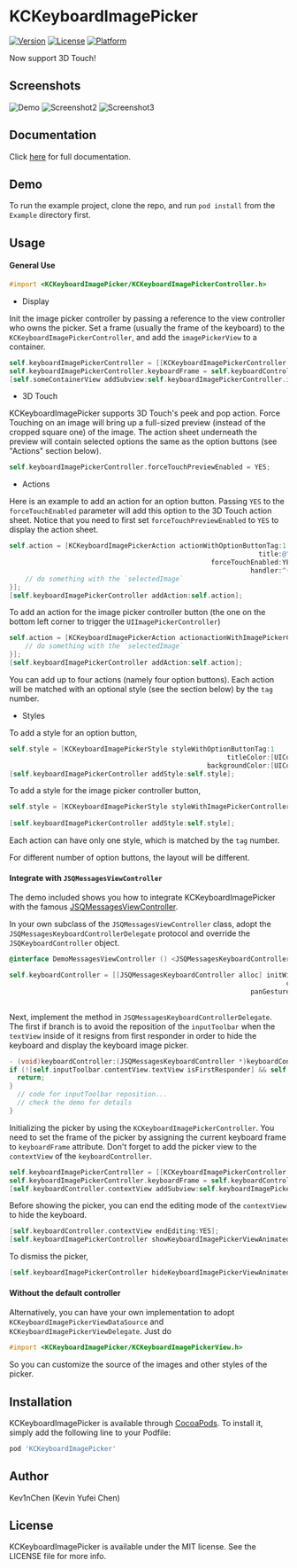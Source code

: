 # KCKeyboardImagePicker

[![Version](https://img.shields.io/cocoapods/v/KCKeyboardImagePicker.svg?style=flat)](http://cocoapods.org/pods/KCKeyboardImagePicker)
[![License](https://img.shields.io/cocoapods/l/KCKeyboardImagePicker.svg?style=flat)](http://cocoapods.org/pods/KCKeyboardImagePicker)
[![Platform](https://img.shields.io/cocoapods/p/KCKeyboardImagePicker.svg?style=flat)](http://cocoapods.org/pods/KCKeyboardImagePicker)

Now support 3D Touch!

## Screenshots

![Demo](https://camo.githubusercontent.com/898bbe374accce9f4c51f1c628ff0b3150f6ba17/687474703a2f2f692e696d6775722e636f6d2f516a41415542392e676966)
![Screenshot2](https://raw.githubusercontent.com/Kev1nChen/KCKeyboardImagePicker/master/Screenshots/screenshot2.jpg)
![Screenshot3](https://raw.githubusercontent.com/Kev1nChen/KCKeyboardImagePicker/master/Screenshots/screenshot3.jpg)

## Documentation

Click [here](http://cocoadocs.org/docsets/KCKeyboardImagePicker) for full documentation. 

## Demo

To run the example project, clone the repo, and run `pod install` from the `Example` directory first.

## Usage

#### General Use

````objective-c
#import <KCKeyboardImagePicker/KCKeyboardImagePickerController.h>
````

- Display

Init the image picker controller by passing a reference to the view controller who owns the picker. Set a frame (usually the frame of the keyboard) to the `KCKeyboardImagePickerController`, and add the `imagePickerView` to a container. 
````objective-c
self.keyboardImagePickerController = [[KCKeyboardImagePickerController alloc] initWithParentViewController:self];
self.keyboardImagePickerController.keyboardFrame = self.keyboardController.currentKeyboardFrame;
[self.someContainerView addSubview:self.keyboardImagePickerController.imagePickerView];
````

- 3D Touch

KCKeyboardImagePicker supports 3D Touch's peek and pop action. Force Touching on an image will bring up a full-sized preview (instead of the cropped square one) of the image. The action sheet underneath the preview will contain selected options the same as the option buttons (see "Actions" section below). 
````objective-c
self.keyboardImagePickerController.forceTouchPreviewEnabled = YES;
````

- Actions

Here is an example to add an action for an option button. Passing `YES` to the `forceTouchEnabled` parameter will add this option to the 3D Touch action sheet. Notice that you need to first set `forceTouchPreviewEnabled` to `YES` to display the action sheet. 
````objective-c
self.action = [KCKeyboardImagePickerAction actionWithOptionButtonTag:1 
                                                               title:@"Send" 
                                                   forceTouchEnabled:YES
                                                             handler:^(UIImage *selectedImage) {
    // do something with the `selectedImage`
}];
[self.keyboardImagePickerController addAction:self.action];
````
To add an action for the image picker controller button (the one on the bottom left corner to trigger the `UIImagePickerController`)
````objective-c
self.action = [KCKeyboardImagePickerAction actionactionWithImagePickerControllerButtonHandler:^(UIImage *selectedImage) {
    // do something with the `selectedImage`
}];
[self.keyboardImagePickerController addAction:self.action];
````
You can add up to four actions (namely four option buttons). Each action will be matched with an optional style (see the section below) by the `tag` number. 

- Styles

To add a style for an option button, 
````objective-c
self.style = [KCKeyboardImagePickerStyle styleWithOptionButtonTag:1
                                                       titleColor:[UIColor whiteColor]
                                                  backgroundColor:[UIColor lightGrayColor]];
[self.keyboardImagePickerController addStyle:self.style];
````
To add a style for the image picker controller button, 
````objective-c
self.style = [KCKeyboardImagePickerStyle styleWithImagePickerControllerButtonBackgroundColor:[UIColor lightGrayColor] 
                                                                                       image:[UIImage imageNamed:@"someImage"]];
[self.keyboardImagePickerController addStyle:self.style];
````

Each action can have only one style, which is matched by the `tag` number.

For different number of option buttons, the layout will be different. 

#### Integrate with `JSQMessagesViewController`
The demo included shows you how to integrate KCKeyboardImagePicker with the famous [JSQMessagesViewController](https://github.com/jessesquires/JSQMessagesViewController). 

In your own subclass of the `JSQMessagesViewController` class, adopt the `JSQMessagesKeyboardControllerDelegate` protocol and override the `JSQKeyboardController` object.

````objective-c
@interface DemoMessagesViewController () <JSQMessagesKeyboardControllerDelegate>
````
````objective-c
self.keyboardController = [[JSQMessagesKeyboardController alloc] initWithTextView:self.inputToolbar.contentView.textView 
                                                                      contextView:self.view
                                                             panGestureRecognizer:self.collectionView.panGestureRecognizer
                                                                         delegate:self];
````
Next, implement the method in `JSQMessagesKeyboardControllerDelegate`. The first if branch is to avoid the reposition of the `inputToolbar` when the `textView` inside of it resigns from first responder in order to hide the keyboard and display the keyboard  image picker.
````objective-c
- (void)keyboardController:(JSQMessagesKeyboardController *)keyboardController keyboardDidChangeFrame:(CGRect)keyboardFrame {
if (![self.inputToolbar.contentView.textView isFirstResponder] && self.toolbarBottomLayoutGuide.constant == 0.0f) {
  return;
}
  // code for inputToolbar reposition... 
  // check the demo for details
}
````
Initializing the picker by using the `KCKeyboardImagePickerController`. You need to set the frame of the picker by assigning the current keyboard frame to `keyboardFrame` attribute. Don't forget to add the picker view to the `contextView` of the `keyboardController`. 
````objective-c
self.keyboardImagePickerController = [[KCKeyboardImagePickerController alloc] initWithParentViewController:self];
self.keyboardImagePickerController.keyboardFrame = self.keyboardController.currentKeyboardFrame;
[self.keyboardController.contextView addSubview:self.keyboardImagePickerController.imagePickerView];
````

Before showing the picker, you can end the editing mode of the `contextView` to hide the keyboard. 
````objective-c
[self.keyboardController.contextView endEditing:YES];
[self.keyboardImagePickerController showKeyboardImagePickerViewAnimated:animated];
````

To dismiss the picker, 
````objective-c
[self.keyboardImagePickerController hideKeyboardImagePickerViewAnimated:animated];
````

#### Without the default controller

Alternatively, you can have your own implementation to adopt `KCKeyboardImagePickerViewDataSource` and `KCKeyboardImagePickerViewDelegate`. Just do
````objective-c
#import <KCKeyboardImagePicker/KCKeyboardImagePickerView.h>
````
So you can customize the source of the images and other styles of the picker. 

## Installation

KCKeyboardImagePicker is available through [CocoaPods](http://cocoapods.org). To install
it, simply add the following line to your Podfile:

````ruby
pod 'KCKeyboardImagePicker'
````

## Author

Kev1nChen (Kevin Yufei Chen)

## License

KCKeyboardImagePicker is available under the MIT license. See the LICENSE file for more info.
